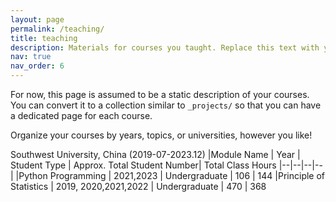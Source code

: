 ```yaml
---
layout: page
permalink: /teaching/
title: teaching
description: Materials for courses you taught. Replace this text with your description.
nav: true
nav_order: 6
---
```


For now, this page is assumed to be a static description of your courses. You can convert it to a collection similar to `_projects/` so that you can have a dedicated page for each course.

Organize your courses by years, topics, or universities, however you like!


Southwest University, China (2019-07-2023.12)
|Module Name | Year | Student Type | Approx. Total Student Number| Total Class Hours
|--|--|--|--|
|Python Programming | 2021,2023 | Undergraduate  | 106 | 144
|Principle of Statistics | 2019, 2020,2021,2022 | Undergraduate  | 470 | 368